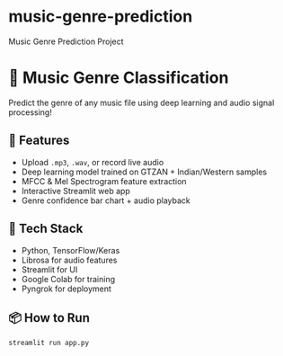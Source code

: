 # music-genre-prediction
Music Genre Prediction Project


# 🎵 Music Genre Classification

Predict the genre of any music file using deep learning and audio signal processing!

## 🚀 Features
- Upload `.mp3`, `.wav`, or record live audio
- Deep learning model trained on GTZAN + Indian/Western samples
- MFCC & Mel Spectrogram feature extraction
- Interactive Streamlit web app
- Genre confidence bar chart + audio playback

## 🧠 Tech Stack
- Python, TensorFlow/Keras
- Librosa for audio features
- Streamlit for UI
- Google Colab for training
- Pyngrok for deployment

## 📦 How to Run
```bash
streamlit run app.py
